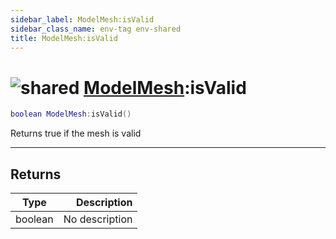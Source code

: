 ```yaml
---
sidebar_label: ModelMesh:isValid
sidebar_class_name: env-tag env-shared
title: ModelMesh:isValid
---
```


# <img src='/img/wiki/shared.png' alt='shared' data-tag='env-tag' /> [ModelMesh](../modelmesh/README.md):isValid

```lua
boolean ModelMesh:isValid()
```

Returns true if the mesh is valid<br/>

-----------------
## Returns

| Type   | Description |
| ------ | ----------: |
| boolean | No description |
